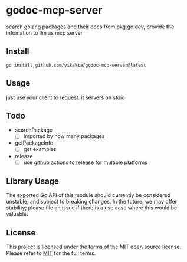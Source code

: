 # godoc-mcp-server

search golang packages and their docs from pkg.go.dev, provide the infomation to llm as mcp server

## Install

```shell
go install github.com/yikakia/godoc-mcp-server@latest
```

## Usage

just use your client to request. it servers on stdio

## Todo

- searchPackage
  - [ ] imported by how many packages
- getPackageInfo
  - [ ] get examples
- release
  - [ ] use github actions to release for multiple platforms 

## Library Usage

The exported Go API of this module should currently be considered unstable, and subject to breaking changes. In the future, we may offer stability; please file an issue if there is a use case where this would be valuable.


## License

This project is licensed under the terms of the MIT open source license. Please refer to [MIT](./LICENSE) for the full terms.
